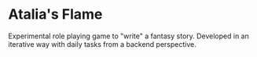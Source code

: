 # Atalia's Flame

Experimental role playing game to "write" a fantasy story. Developed in an iterative way with daily tasks from a backend perspective.